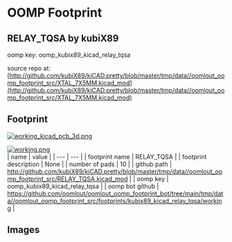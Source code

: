 # OOMP Footprint  
## RELAY_TQSA  by kubiX89  
  
oomp key: oomp_kubix89_kicad_relay_tqsa  
  
source repo at: [http://github.com/kubiX89/kiCAD.pretty/blob/master/tmp/data//oomlout_oomp_footprint_src/XTAL_7X5MM.kicad_mod](http://github.com/kubiX89/kiCAD.pretty/blob/master/tmp/data//oomlout_oomp_footprint_src/XTAL_7X5MM.kicad_mod)  
## Footprint  
  
[![working_kicad_pcb_3d.png](working_kicad_pcb_3d_600.png)](working_kicad_pcb_3d.png)  
  
[![working.png](working_600.png)](working.png)  
| name | value | 
| --- | --- | 
| footprint name | RELAY_TQSA | 
| footprint description | None | 
| number of pads | 10 | 
| github path | http://github.com/kubiX89/kiCAD.pretty/blob/master/tmp/data//oomlout_oomp_footprint_src/RELAY_TQSA.kicad_mod | 
| oomp key | oomp_kubix89_kicad_relay_tqsa | 
| oomp bot github | https://github.com/oomlout/oomlout_oomp_footprint_bot/tree/main/tmp/data//oomlout_oomp_footprint_src/footprints/kubix89_kicad_relay_tqsa/working | 
## Images  
